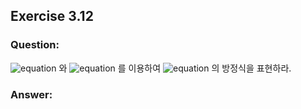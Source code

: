## Exercise 3.12

### Question:

![equation](https://latex.codecogs.com/svg.latex?q_\pi) 와 ![equation](https://latex.codecogs.com/svg.latex?\pi) 를 이용하여 ![equation](https://latex.codecogs.com/svg.latex?v_\pi) 의 방정식을 표현하라.

### Answer:

